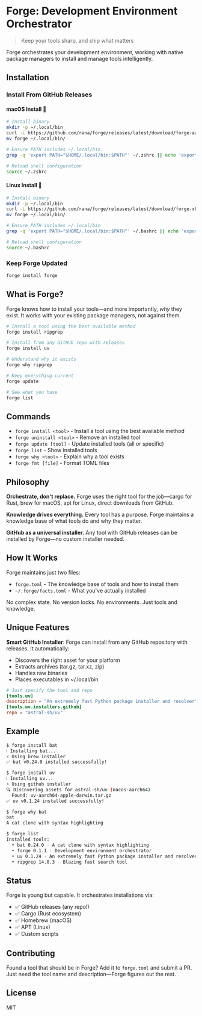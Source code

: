 # Forge: Development Environment Orchestrator

> Keep your tools sharp, and ship what matters

Forge orchestrates your development environment, working with native package managers to install and manage tools intelligently.

## Installation

### Install From GitHub Releases

#### macOS Install 🚀
```zsh
# Install binary
mkdir -p ~/.local/bin
curl -L https://github.com/rana/forge/releases/latest/download/forge-aarch64-apple-darwin.tar.xz | tar xJ
mv forge ~/.local/bin/

# Ensure PATH includes ~/.local/bin
grep -q 'export PATH="$HOME/.local/bin:$PATH"' ~/.zshrc || echo 'export PATH="$HOME/.local/bin:$PATH"' >> ~/.zshrc

# Reload shell configuration
source ~/.zshrc
```

#### Linux Install 🚀
```bash
# Install binary
mkdir -p ~/.local/bin
curl -L https://github.com/rana/forge/releases/latest/download/forge-x86_64-unknown-linux-gnu.tar.xz | tar xJ
mv forge ~/.local/bin/

# Ensure PATH includes ~/.local/bin
grep -q 'export PATH="$HOME/.local/bin:$PATH"' ~/.bashrc || echo 'export PATH="$HOME/.local/bin:$PATH"' >> ~/.bashrc

# Reload shell configuration
source ~/.bashrc
```


### Keep Forge Updated

```bash
forge install forge
```

## What is Forge?

Forge knows how to install your tools—and more importantly, *why* they exist. It works with your existing package managers, not against them.

```bash
# Install a tool using the best available method
forge install ripgrep

# Install from any GitHub repo with releases
forge install uv

# Understand why it exists
forge why ripgrep

# Keep everything current
forge update

# See what you have
forge list
```

## Commands

- `forge install <tool>` - Install a tool using the best available method
- `forge uninstall <tool>` - Remove an installed tool
- `forge update [tool]` - Update installed tools (all or specific)
- `forge list` - Show installed tools
- `forge why <tool>` - Explain why a tool exists
- `forge fmt [file]` - Format TOML files

## Philosophy

**Orchestrate, don't replace.** Forge uses the right tool for the job—cargo for Rust, brew for macOS, apt for Linux, direct downloads from GitHub.

**Knowledge drives everything.** Every tool has a purpose. Forge maintains a knowledge base of what tools do and why they matter.

**GitHub as a universal installer.** Any tool with GitHub releases can be installed by Forge—no custom installer needed.

## How It Works

Forge maintains just two files:
- `forge.toml` - The knowledge base of tools and how to install them
- `~/.forge/facts.toml` - What you've actually installed

No complex state. No version locks. No environments. Just tools and knowledge.

## Unique Features

**Smart GitHub Installer**: Forge can install from any GitHub repository with releases. It automatically:
- Discovers the right asset for your platform
- Extracts archives (tar.gz, tar.xz, zip)
- Handles raw binaries
- Places executables in ~/.local/bin

```toml
# Just specify the tool and repo
[tools.uv]
description = "An extremely fast Python package installer and resolver"
[tools.uv.installers.github]
repo = "astral-sh/uv"
```

## Example

```bash
$ forge install bat
ℹ️ Installing bat...
⚡ Using brew installer
✅ bat v0.24.0 installed successfully!

$ forge install uv
ℹ️ Installing uv...
⚡ Using github installer
🔍 Discovering assets for astral-sh/uv (macos-aarch64)
  Found: uv-aarch64-apple-darwin.tar.gz
✅ uv v0.1.24 installed successfully!

$ forge why bat
bat
A cat clone with syntax highlighting

$ forge list
Installed tools:
  • bat 0.24.0 - A cat clone with syntax highlighting
  • forge 0.1.1 - Development environment orchestrator
  • uv 0.1.24 - An extremely fast Python package installer and resolver
  • ripgrep 14.0.3 - Blazing fast search tool
```

## Status

Forge is young but capable. It orchestrates installations via:
- ✅ GitHub releases (any repo!)
- ✅ Cargo (Rust ecosystem)
- ✅ Homebrew (macOS)
- ✅ APT (Linux)
- ✅ Custom scripts

## Contributing

Found a tool that should be in Forge? Add it to `forge.toml` and submit a PR. Just need the tool name and description—Forge figures out the rest.

## License

MIT
